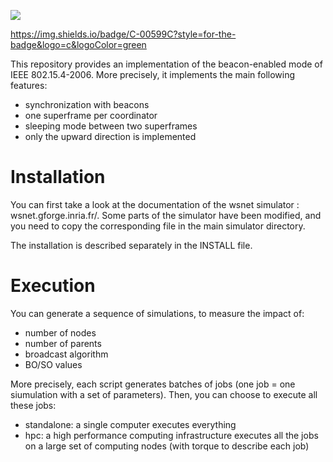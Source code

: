 ![](https://img.shields.io/badge/C-00599C-green)

https://img.shields.io/badge/C-00599C?style=for-the-badge&logo=c&logoColor=green



This repository provides an implementation of the beacon-enabled mode of IEEE 802.15.4-2006. More precisely, it implements the main following features:

- synchronization with beacons
- one superframe per coordinator
- sleeping mode between two superframes
- only the upward direction is implemented

# Installation

You can first take a look at the documentation of the wsnet simulator : wsnet.gforge.inria.fr/.
Some parts of the simulator have been modified, and you need to copy the corresponding file in the main simulator directory.

The installation is described separately in the INSTALL file.  

# Execution

You can generate a sequence of simulations, to measure the impact of:
* number of nodes
* number of parents
* broadcast algorithm
* BO/SO values

More precisely, each script generates batches of jobs (one job = one siumulation with a set of parameters). Then, you can choose to execute all these jobs:
* standalone: a single computer executes everything
* hpc: a high performance computing infrastructure executes all the jobs on a large set of computing nodes (with torque to describe each job)
